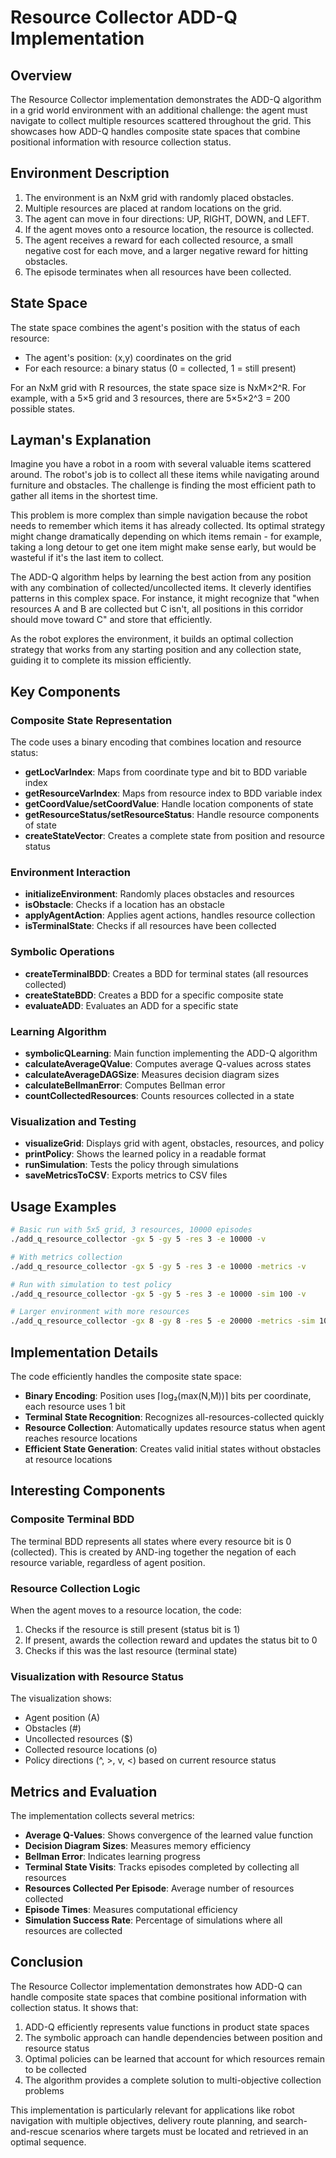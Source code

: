 # Resource Collector ADD-Q Implementation

## Overview

The Resource Collector implementation demonstrates the ADD-Q algorithm in a grid world environment with an additional challenge: the agent must navigate to collect multiple resources scattered throughout the grid. This showcases how ADD-Q handles composite state spaces that combine positional information with resource collection status.

## Environment Description

1. The environment is an NxM grid with randomly placed obstacles.
2. Multiple resources are placed at random locations on the grid.
3. The agent can move in four directions: UP, RIGHT, DOWN, and LEFT.
4. If the agent moves onto a resource location, the resource is collected.
5. The agent receives a reward for each collected resource, a small negative cost for each move, and a larger negative reward for hitting obstacles.
6. The episode terminates when all resources have been collected.

## State Space

The state space combines the agent's position with the status of each resource:
- The agent's position: (x,y) coordinates on the grid
- For each resource: a binary status (0 = collected, 1 = still present)

For an NxM grid with R resources, the state space size is NxM×2^R. For example, with a 5×5 grid and 3 resources, there are 5×5×2^3 = 200 possible states.

## Layman's Explanation

Imagine you have a robot in a room with several valuable items scattered around. The robot's job is to collect all these items while navigating around furniture and obstacles. The challenge is finding the most efficient path to gather all items in the shortest time.

This problem is more complex than simple navigation because the robot needs to remember which items it has already collected. Its optimal strategy might change dramatically depending on which items remain - for example, taking a long detour to get one item might make sense early, but would be wasteful if it's the last item to collect.

The ADD-Q algorithm helps by learning the best action from any position with any combination of collected/uncollected items. It cleverly identifies patterns in this complex space. For instance, it might recognize that "when resources A and B are collected but C isn't, all positions in this corridor should move toward C" and store that efficiently.

As the robot explores the environment, it builds an optimal collection strategy that works from any starting position and any collection state, guiding it to complete its mission efficiently.

## Key Components

### Composite State Representation

The code uses a binary encoding that combines location and resource status:

- **getLocVarIndex**: Maps from coordinate type and bit to BDD variable index
- **getResourceVarIndex**: Maps from resource index to BDD variable index
- **getCoordValue/setCoordValue**: Handle location components of state
- **getResourceStatus/setResourceStatus**: Handle resource components of state
- **createStateVector**: Creates a complete state from position and resource status

### Environment Interaction

- **initializeEnvironment**: Randomly places obstacles and resources
- **isObstacle**: Checks if a location has an obstacle
- **applyAgentAction**: Applies agent actions, handles resource collection
- **isTerminalState**: Checks if all resources have been collected

### Symbolic Operations

- **createTerminalBDD**: Creates a BDD for terminal states (all resources collected)
- **createStateBDD**: Creates a BDD for a specific composite state
- **evaluateADD**: Evaluates an ADD for a specific state

### Learning Algorithm

- **symbolicQLearning**: Main function implementing the ADD-Q algorithm
- **calculateAverageQValue**: Computes average Q-values across states
- **calculateAverageDAGSize**: Measures decision diagram sizes
- **calculateBellmanError**: Computes Bellman error
- **countCollectedResources**: Counts resources collected in a state

### Visualization and Testing

- **visualizeGrid**: Displays grid with agent, obstacles, resources, and policy
- **printPolicy**: Shows the learned policy in a readable format
- **runSimulation**: Tests the policy through simulations
- **saveMetricsToCSV**: Exports metrics to CSV files

## Usage Examples

```bash
# Basic run with 5x5 grid, 3 resources, 10000 episodes
./add_q_resource_collector -gx 5 -gy 5 -res 3 -e 10000 -v

# With metrics collection
./add_q_resource_collector -gx 5 -gy 5 -res 3 -e 10000 -metrics -v

# Run with simulation to test policy
./add_q_resource_collector -gx 5 -gy 5 -res 3 -e 10000 -sim 100 -v

# Larger environment with more resources
./add_q_resource_collector -gx 8 -gy 8 -res 5 -e 20000 -metrics -sim 100 -v
```

## Implementation Details

The code efficiently handles the composite state space:

- **Binary Encoding**: Position uses ⌈log₂(max(N,M))⌉ bits per coordinate, each resource uses 1 bit
- **Terminal State Recognition**: Recognizes all-resources-collected quickly
- **Resource Collection**: Automatically updates resource status when agent reaches resource locations
- **Efficient State Generation**: Creates valid initial states without obstacles at resource locations

## Interesting Components

### Composite Terminal BDD

The terminal BDD represents all states where every resource bit is 0 (collected). This is created by AND-ing together the negation of each resource variable, regardless of agent position.

### Resource Collection Logic

When the agent moves to a resource location, the code:
1. Checks if the resource is still present (status bit is 1)
2. If present, awards the collection reward and updates the status bit to 0
3. Checks if this was the last resource (terminal state)

### Visualization with Resource Status

The visualization shows:
- Agent position (A)
- Obstacles (#)
- Uncollected resources ($)
- Collected resource locations (o)
- Policy directions (^, >, v, <) based on current resource status

## Metrics and Evaluation

The implementation collects several metrics:

- **Average Q-Values**: Shows convergence of the learned value function
- **Decision Diagram Sizes**: Measures memory efficiency
- **Bellman Error**: Indicates learning progress
- **Terminal State Visits**: Tracks episodes completed by collecting all resources
- **Resources Collected Per Episode**: Average number of resources collected
- **Episode Times**: Measures computational efficiency
- **Simulation Success Rate**: Percentage of simulations where all resources are collected

## Conclusion

The Resource Collector implementation demonstrates how ADD-Q can handle composite state spaces that combine positional information with collection status. It shows that:

1. ADD-Q efficiently represents value functions in product state spaces
2. The symbolic approach can handle dependencies between position and resource status
3. Optimal policies can be learned that account for which resources remain to be collected
4. The algorithm provides a complete solution to multi-objective collection problems

This implementation is particularly relevant for applications like robot navigation with multiple objectives, delivery route planning, and search-and-rescue scenarios where targets must be located and retrieved in an optimal sequence.
